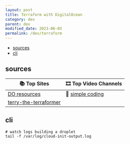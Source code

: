 ```yaml
---
layout: post
title: Terraform with DigitalOcean
category: dev
parent: dev
modified_date: 2023-06-03
permalink: /dev/terraform
---
```


<!-- vscode-markdown-toc -->
* [sources](#sources)
* [cli](#cli)

<!-- vscode-markdown-toc-config
	numbering=false
	autoSave=true
	/vscode-markdown-toc-config -->
<!-- /vscode-markdown-toc -->


## <a name='sources'></a>sources

| 📚 **Top Sites** 									| 🎞️ **Top Video Channels** |
|---------------------------------------------------|------------------------|
| [DO resources](https://registry.terraform.io/providers/digitalocean/digitalocean/latest/docs) | 🔴 [simple coding](https://www.youtube.com/watch?v=u_zl7XHiF-g&list=PL9evZl_m5wqsc7C38L9grx-djts2bqT_b) |
| [terry-the-terraformer](https://github.com/ezra-buckingham/terry-the-terraformer) | |

## <a name='cli'></a>cli

```
# watch logs building a droplet
tail -f /var/log/cloud-init-output.log
```
